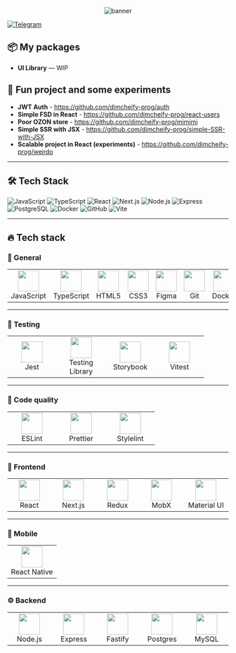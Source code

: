  
<!-- Баннер / заголовок -->
<p align="center">
  <img src="https://capsule-render.vercel.app/api?text=Here%20we%20go%20again&animation=fadeIn&type=waving&color=gradient&height=200&fontSize=50" alt="banner" />
</p>

[![Telegram](https://img.shields.io/badge/Telegram-@dimcheify-blue?logo=telegram)](https://t.me/@dimcheify)  

## 📦 My packages

- **UI Library** — WIP

## 🚀 Fun project and some experiments

- **JWT Auth** - https://github.com/dimcheify-prog/auth
- **Simple FSD in React** - https://github.com/dimcheify-prog/react-users
- **Poor OZON store** - https://github.com/dimcheify-prog/mimimi
- **Simple SSR with JSX** - https://github.com/dimcheify-prog/simple-SSR-with-JSX
- **Scalable project in React (experiments)** - https://github.com/dimcheify-prog/weirdo

---

## 🛠 Tech Stack

![JavaScript](https://img.shields.io/badge/JavaScript-F7DF1E?logo=javascript&logoColor=000)
![TypeScript](https://img.shields.io/badge/TypeScript-3178C6?logo=typescript&logoColor=fff)
![React](https://img.shields.io/badge/React-61DAFB?logo=react&logoColor=000)
![Next.js](https://img.shields.io/badge/Next.js-000000?logo=next.js)
![Node.js](https://img.shields.io/badge/Node.js-339933?logo=node.js&logoColor=fff)
![Express](https://img.shields.io/badge/Express-000000?logo=express&logoColor=fff)
![PostgreSQL](https://img.shields.io/badge/PostgreSQL-4169E1?logo=postgresql&logoColor=fff)
![Docker](https://img.shields.io/badge/Docker-2496ED?logo=docker&logoColor=fff)
![GitHub](https://img.shields.io/badge/GitHub-181717?logo=github)
![Vite](https://img.shields.io/badge/Vite-646CFF?logo=vite&logoColor=fff)

---

## 🔥 Tech stack

### 🧩 General
<table>
  <tr>
    <td align="center" width="96"><img src="https://skillicons.dev/icons?i=js" width="48"/><br>JavaScript</td>
    <td align="center" width="96"><img src="https://skillicons.dev/icons?i=ts" width="48"/><br>TypeScript</td>
    <td align="center" width="96"><img src="https://skillicons.dev/icons?i=html" width="48"/><br>HTML5</td>
    <td align="center" width="96"><img src="https://skillicons.dev/icons?i=css" width="48"/><br>CSS3</td>
    <td align="center" width="96"><img src="https://skillicons.dev/icons?i=figma" width="48"/><br>Figma</td>
    <td align="center" width="96"><img src="https://skillicons.dev/icons?i=git" width="48"/><br>Git</td>
    <td align="center" width="96"><img src="https://skillicons.dev/icons?i=docker" width="48"/><br>Docker</td>
  </tr>
</table>

---

### 🧪 Testing
<table>
  <tr>
    <td align="center" width="96">
      <img src="https://skillicons.dev/icons?i=jest" width="48"/><br>Jest
    </td>
    <td align="center" width="96">
      <img src="https://testing-library.com/img/octopus-128x128.png" width="48"/><br>Testing Library
    </td>
    <td align="center" width="96">
      <img src="https://raw.githubusercontent.com/storybookjs/brand/main/badge/badge-storybook.svg" width="48"/><br>Storybook
    </td>
    <td align="center" width="96">
      <img src="https://skillicons.dev/icons?i=vitest" width="48"/><br>Vitest
    </td>
  </tr>
</table>

---

### 🧹 Code quality
<table>
  <tr>
    <td align="center" width="96">
      <img src="https://cdn.jsdelivr.net/gh/devicons/devicon/icons/eslint/eslint-original.svg" width="48"/><br>ESLint
    </td>
    <td align="center" width="96">
      <img src="https://cdn.jsdelivr.net/gh/devicons/devicon/icons/prettier/prettier-original.svg" width="48"/><br>Prettier
    </td>
    <td align="center" width="96">
      <img src="https://upload.wikimedia.org/wikipedia/commons/2/26/Stylelint_logo.svg" width="48"/><br>Stylelint
    </td>
  </tr>
</table>

---

### 🎨 Frontend
<table>
  <tr>
    <td align="center" width="96">
      <img src="https://skillicons.dev/icons?i=react" width="48"/><br>React
    </td>
    <td align="center" width="96">
      <img src="https://skillicons.dev/icons?i=nextjs" width="48"/><br>Next.js
    </td>
    <td align="center" width="96">
      <img src="https://cdn.jsdelivr.net/gh/devicons/devicon/icons/redux/redux-original.svg" width="48"/><br>Redux
    </td>
    <td align="center" width="96">
      <img src="https://raw.githubusercontent.com/simple-icons/simple-icons/develop/icons/mobx.svg" width="48" style="filter:none"/><br>MobX
    </td>
    <td align="center" width="96">
      <img src="https://skillicons.dev/icons?i=materialui" width="48"/><br>Material UI
    </td>
  </tr>
</table>

---

### 📱 Mobile
<table>
  <tr>
    <td align="center" width="96">
      <img src="https://skillicons.dev/icons?i=react" width="48"/><br>React Native
    </td>
  </tr>
</table>

---

### ⚙️ Backend
<table>
  <tr>
    <td align="center" width="96">
      <img src="https://skillicons.dev/icons?i=nodejs" width="48"/><br>Node.js
    </td>
    <td align="center" width="96">
      <img src="https://skillicons.dev/icons?i=express" width="48"/><br>Express
    </td>
    <td align="center" width="96">
      <img src="https://raw.githubusercontent.com/simple-icons/simple-icons/develop/icons/fastify.svg" width="48"/><br>Fastify
    </td>
    <td align="center" width="96">
      <img src="https://skillicons.dev/icons?i=postgres" width="48"/><br>Postgres
    </td>
    <td align="center" width="96">
      <img src="https://skillicons.dev/icons?i=mysql" width="48"/><br>MySQL
    </td>
  </tr>
</table>
